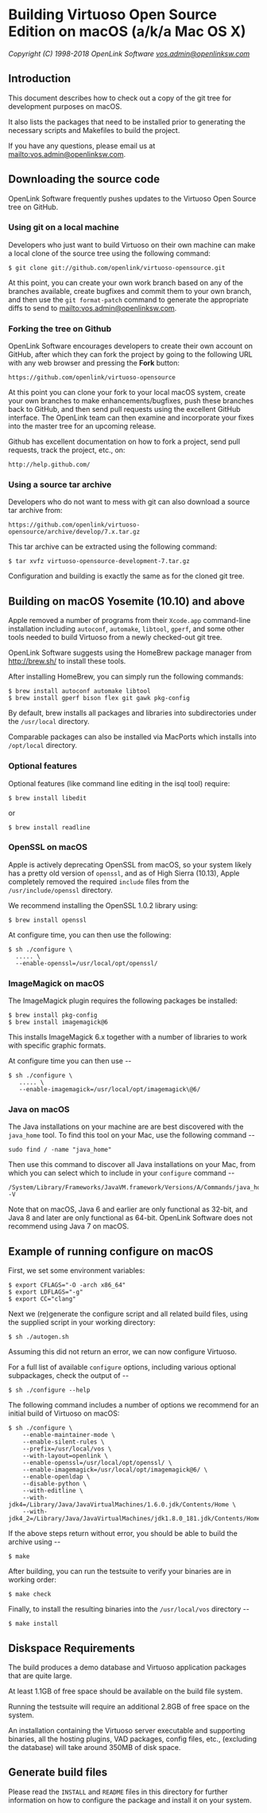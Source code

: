 Building Virtuoso Open Source Edition on macOS (a/k/a Mac OS X)
===============================================================

*Copyright (C) 1998-2018 OpenLink Software <vos.admin@openlinksw.com>*


## Introduction
This document describes how to check out a copy of the git tree for development purposes on macOS.

It also lists the packages that need to be installed prior to generating the necessary scripts and
Makefiles to build the project.

If you have any questions, please email us at <mailto:vos.admin@openlinksw.com>.


## Downloading the source code
OpenLink Software frequently pushes updates to the Virtuoso Open Source tree on GitHub.


### Using git on a local machine
Developers who just want to build Virtuoso on their own machine can make a local clone of the source
tree using the following command:

    $ git clone git://github.com/openlink/virtuoso-opensource.git

At this point, you can create your own work branch based on any of the branches available, create
bugfixes and commit them to your own branch, and then use the `git format-patch` command to generate
the appropriate diffs to send to <mailto:vos.admin@openlinksw.com>.


### Forking the tree on Github
OpenLink Software encourages developers to create their own account on GitHub, after which they can
fork the project by going to the following URL with any web browser and pressing the **Fork** button:

    https://github.com/openlink/virtuoso-opensource

At this point you can clone your fork to your local macOS system, create your own branches to make
enhancements/bugfixes, push these branches back to GitHub, and then send pull requests using the
excellent GitHub interface.  The OpenLink team can then examine and incorporate your fixes into the
master tree for an upcoming release.

Github has excellent documentation on how to fork a project, send pull requests, track the project,
etc., on:

    http://help.github.com/


### Using a source tar archive
Developers who do not want to mess with git can also download a source tar archive from:

    https://github.com/openlink/virtuoso-opensource/archive/develop/7.x.tar.gz

This tar archive can be extracted using the following command:

    $ tar xvfz virtuoso-opensource-development-7.tar.gz

Configuration and building is exactly the same as for the cloned git tree.


## Building on macOS Yosemite (10.10) and above
Apple removed a number of programs from their `Xcode.app` command-line installation including 
`autoconf`, `automake`, `libtool`, `gperf`, and some other tools needed to build Virtuoso from 
a newly checked-out git tree.

OpenLink Software suggests using the HomeBrew package manager from http://brew.sh/ to install 
these tools.

After installing HomeBrew, you can simply run the following commands:

    $ brew install autoconf automake libtool
    $ brew install gperf bison flex git gawk pkg-config

By default, brew installs all packages and libraries into subdirectories under the `/usr/local`
directory.

Comparable packages can also be installed via MacPorts which installs into `/opt/local` directory.


### Optional features
Optional features (like command line editing in the isql tool) require:

    $ brew install libedit

or

    $ brew install readline


### OpenSSL on macOS
Apple is actively deprecating OpenSSL from macOS, so your system likely has a pretty old version
of `openssl`, and as of High Sierra (10.13), Apple completely removed the required `include` files 
from the `/usr/include/openssl` directory.

We recommend installing the OpenSSL 1.0.2 library using:

    $ brew install openssl

At configure time, you can then use the following:

    $ sh ./configure \
      ..... \
      --enable-openssl=/usr/local/opt/openssl/


### ImageMagick on macOS
The ImageMagick plugin requires the following packages be installed:

    $ brew install pkg-config
    $ brew install imagemagick@6

This installs ImageMagick 6.x together with a number of libraries to work with specific graphic formats.

At configure time you can then use --

    $ sh ./configure \
       ..... \
       --enable-imagemagick=/usr/local/opt/imagemagick\@6/


### Java on macOS

The Java installations on your machine are are best discovered with the `java_home` tool.  To find this tool on your Mac, use the following command --

    sudo find / -name "java_home"

Then use this command to discover all Java installations on your Mac, from which you can select which to include in your `configure` command --

    /System/Library/Frameworks/JavaVM.framework/Versions/A/Commands/java_home -V

Note that on macOS, Java 6 and earlier are only functional as 32-bit, and Java 8 and later are only functional as 64-bit.  OpenLink Software does not recommend using Java 7 on macOS.


## Example of running configure on macOS
First, we set some environment variables:

    $ export CFLAGS="-O -arch x86_64"
    $ export LDFLAGS="-g"
    $ export CC="clang"

Next we (re)generate the configure script and all related build files, using the supplied script in
your working directory:

    $ sh ./autogen.sh

Assuming this did not return an error, we can now configure Virtuoso.

For a full list of available `configure` options, including various optional subpackages, check the output of --

    $ sh ./configure --help

The following command includes a number of options we recommend for an initial build of Virtuoso on macOS:

    $ sh ./configure \
        --enable-maintainer-mode \
        --enable-silent-rules \
        --prefix=/usr/local/vos \
        --with-layout=openlink \
        --enable-openssl=/usr/local/opt/openssl/ \
        --enable-imagemagick=/usr/local/opt/imagemagick@6/ \
        --enable-openldap \
        --disable-python \
        --with-editline \
        --with-jdk4=/Library/Java/JavaVirtualMachines/1.6.0.jdk/Contents/Home \
        --with-jdk4_2=/Library/Java/JavaVirtualMachines/jdk1.8.0_181.jdk/Contents/Home/


If the above steps return without error, you should be able to build the archive using --

    $ make

After building, you can run the testsuite to verify your binaries are in working order:

    $ make check

Finally, to install the resulting binaries into the `/usr/local/vos` directory --

    $ make install


## Diskspace Requirements
The build produces a demo database and Virtuoso application packages that are quite large.

At least 1.1GB of free space should be available on the build file system.

Running the testsuite will require an additional 2.8GB of free space on the system.

An installation containing the Virtuoso server executable and supporting binaries, all the 
hosting plugins, VAD packages, config files, etc., (excluding the database) will take around 
350MB of disk space.


## Generate build files
Please read the `INSTALL` and `README` files in this directory for further
information on how to configure the package and install it on your system.
